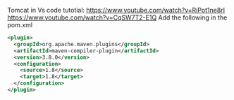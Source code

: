 Tomcat in Vs code tutotial: https://www.youtube.com/watch?v=RiPot1ne8rI
                            https://www.youtube.com/watch?v=CqSW7T2-E1Q
Add the following in the pom.xml
```xml
<plugin>
  <groupId>org.apache.maven.plugins</groupId>
  <artifactId>maven-compiler-plugin</artifactId>
  <version>3.8.0</version>
  <configuration>
    <source>1.8</source>
    <target>1.8</target>
  </configuration>
</plugin>
```